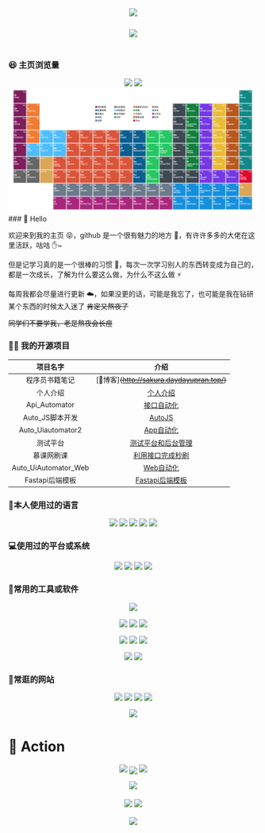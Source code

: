 <!-- 动态打字效果 -->
<h1 align="center">
  <a href="https://github.com/ranyong1997">
    <img src="https://readme-typing-svg.herokuapp.com?color=%2336BCF7&lines=春暖花开，百事可乐.;console.log(%22Hello%EF%BC%8CRanyong%22)">  
  </a>
</h1>

<!-- 敲代码的图片 -->
<div align="center" ><img order-radius="100px" src="https://unpkg.zhimg.com/anzhiyu-assets/image/common/github-info/Knock-Code.gif"/></div>
<br>

### 😆 主页浏览量
<div align="center">
<img src='https://count.getloli.com/get/@ranyong1997.github.readme'>
<!-- 贪吃蛇代码贡献图 -->
<img src="https://cdn.jsdelivr.net/gh/anzhiyu-c/anzhiyu-c/assets/github-contribution-grid-snake.svg" />
<!-- 产品分析图 -->
<img src="https://raw.githubusercontent.com/ranyong1997/image_collect/main/img/20211115230555.png" />
</div>
### 🙋 Hello

欢迎来到我的主页 😝，github 是一个很有魅力的地方 🙌，有许许多多的大佬在这里活跃，咕咕 ✋~

但是记学习真的是一个很棒的习惯 💪，每次一次学习别人的东西转变成为自己的，都是一次成长，了解为什么要这么做，为什么不这么做 ⚡

每周我都会尽量进行更新 ☁️，如果没更的话，可能是我忘了，也可能是我在钻研某个东西的时候太入迷了 ~~肯定又熬夜了~~

~~同学们不要学我，老是熬夜会长痘~~

### 👨‍💻 我的开源项目

|  项目名字 | 介绍 |
|  :----:  | :----:  |
| 程序员书籍笔记 | [🌸博客]~~(http://sakura.daydayupran.top/)~~ |
| 个人介绍 | [个人介绍](https://github.com/ranyong1997/personal_page) |
| Api_Automator | [接口自动化](https://github.com/ranyong1997/Api_Automator) |
| Auto_JS脚本开发 | [AutoJS](https://github.com/ranyong1997/AutoJS) |
| Auto_Uiautomator2 | [App自动化](https://github.com/ranyong1997/Auto_Uiautomator2) |
| 测试平台 | [测试平台和后台管理](https://github.com/ranyong1997/Sakura_Infinity) |
| 慕课网刷课 | [利用接口完成秒刷](https://github.com/ranyong1997/sk) |
| Auto_UiAutomator_Web | [Web自动化](https://github.com/ranyong1997/Sakura_UiAutomator_Web) |
| Fastapi后端模板 | [Fastapi后端模板](https://github.com/ranyong1997/fastapi-template) |

### 🧐本人使用过的语言

<p align="center">
	<img src="https://img.shields.io/badge/mysql-%2300f.svg?style=flat-square&logo=mysql&logoColor=white"/>
	<img src="https://img.shields.io/badge/shell_script-%4285F4.svg?style=style=flat-square&logo=gnu-bash&logoColor=white"/>
	<img src="https://img.shields.io/badge/-Docker-FCC624?style=flat-square&logo=docker"/>
	<img src="https://img.shields.io/badge/-Python-pink?style=flat-square&logo=Python"/>
	<img src="https://img.shields.io/badge/-Vue.js-3f745c?style=flat-square&logo=Vue.js"/>
</p>

### 💻使用过的平台或系统

<p align="center">
<img src="https://img.shields.io/badge/Android--0?style=social&logo=Android&logoColor=3DDC84"/>
<img src="https://img.shields.io/badge/Windows10--0?style=social&logo=Windows&logoColor=0078D6"/>
<img src="https://img.shields.io/badge/Centos7--0?style=social&logo=Centos&logoColor=262577"/>
<img src="https://img.shields.io/badge/MacOS--0?style=social&logo=MacOs&logoColor=00979D"/>
</p>

### 🔧常用的工具或软件

<p align="center">
<img src="https://img.shields.io/badge/PyCharm-Python开发-21d789?style=flat-square&logo=PyCharm&labelColor=ffffff&logoColor=000000"/>
</p>
<p align="center">
<img src="https://img.shields.io/badge/VsCode-软件开发-007ACC?style=flat-square&logo=Visual%20Studio%20Code&labelColor=ffffff&logoColor=007ACC"/>
<img src="https://img.shields.io/badge/MySQL-结构型数据库-4479A1?style=flat-square&logo=MySQL&labelColor=ffffff&logoColor=4479A1"/>
<img src="https://img.shields.io/badge/MongoDB-文档型数据库-47A248?style=flat-square&logo=MongoDB&labelColor=ffffff&logoColor=47A248"/>
</p>
<p align="center">
<img src="https://img.shields.io/badge/Chrome-浏览器-4285F4?style=flat-square&logo=Google%20Chrome&labelColor=ffffff&logoColor=4285F4"/>
<img src="https://img.shields.io/badge/Edge-浏览器-0078D7?style=flat-square&logo=Microsoft%20Edge&labelColor=ffffff&logoColor=0078D7"/>
<img src="https://img.shields.io/badge/Steam-悠闲娱乐-000000?style=flat-square&logo=Steam&labelColor=ffffff&logoColor=000000"/>
</p>
<p align="center">
<img src="https://img.shields.io/badge/Premiere-视频剪辑-9999FF?style=flat-square&logo=Adobe%20Premiere%20Pro&labelColor=ffffff&logoColor=9999FF"/>
<img src="https://img.shields.io/badge/Photoshop-P图工具-31A8FF?style=flat-square&logo=Adobe%20Photoshop&labelColor=ffffff&logoColor=31A8FF"/>
</p>

###  🔗常逛的网站

<p align="center">
<a target="_blank" url="https://www.bilibili.com/"><img src="https://img.shields.io/badge/Bilibili-B%E7%AB%99%E5%A4%A7%E5%AD%A6-00A1D6?style=for-the-badge&logo=Bilibili&labelColor=ffffff"/></a>
<a target="_blank" url="https://github.com/"><img src="https://img.shields.io/badge/GitHub-程序员交友平台-181717?style=for-the-badge&logo=GitHub&logoColor=181717&labelColor=ffffff"/></a>
<a target="_blank" url="https://www.zhihu.com/"><img src="https://img.shields.io/badge/知乎-大型装逼社区-0084FF?style=for-the-badge&logo=ZhiHu&logoColor=0084FF&labelColor=ffffff"/></a>
<a target="_blank" url="https://www.zhihu.com/"><img src="https://img.shields.io/badge/%E6%8E%98%E9%87%91-%E6%8A%80%E6%9C%AF%E5%AE%A2-0084FF?style=for-the-badge&logo=Juejin&logoColor=0084FF&labelColor=ffffff"/></a>	
</p>
<div align="center"><img src="https://cdn.jsdelivr.net/gh/ranyong1997/image_collect@main/img/202211171438831.jpg" /></div>

# 🚀 Action

<!-- 连续提交代码天数记录 -->
<p align="center">
  <img width="150" src="https://cdn.jsdelivr.net/gh/ranyong1997/image_collect@main/img/202211171422976.png" />
  <img align="center" src="https://github-readme-streak-stats.herokuapp.com/?user=ranyong1997&theme=dark&hide_border=true" />
  <img width="150" src="https://cdn.jsdelivr.net/gh/ranyong1997/image_collect@main/img/202211171422977.png" />
</p>

<!-- GitHub奖杯🏆 -->
<div align="center">
	<img  src="https://github-profile-trophy.vercel.app/?username=ranyong1997&theme=gruvbox&row=1&column=7&no-frame=true&no-bg=true" />
</div>
<br>

<!-- GitHub数据统计 -->
<div align="center">
  <img height="137px" src="https://github-readme-stats.vercel.app/api?username=ranyong1997&hide_title=true&hide_border=true&show_icons=trueline_height=21&text_color=000&icon_color=000&bg_color=0,ea6161,ffc64d,fffc4d,52fa5a&theme=graywhite" />
  <img height="137px" src="https://github-readme-stats.vercel.app/api/top-langs/?username=ranyong1997&hide_title=true&hide_border=true&layout=compact&langs_count=6&text_color=000&icon_color=fff&bg_color=0,52fa5a,4dfcff,c64dff&theme=graywhite" />
</div>
<br>

<!-- GitHub Activity Graph -->
<div align="center"><img src="https://activity-graph.herokuapp.com/graph?username=ranyong1997&theme=xcode" /></div>
